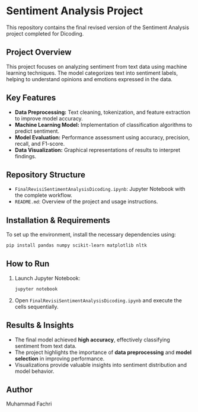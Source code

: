# Sentiment Analysis Project

This repository contains the final revised version of the Sentiment Analysis project completed for Dicoding.

## Project Overview
This project focuses on analyzing sentiment from text data using machine learning techniques. The model categorizes text into sentiment labels, helping to understand opinions and emotions expressed in the data.

## Key Features
- **Data Preprocessing:** Text cleaning, tokenization, and feature extraction to improve model accuracy.
- **Machine Learning Model:** Implementation of classification algorithms to predict sentiment.
- **Model Evaluation:** Performance assessment using accuracy, precision, recall, and F1-score.
- **Data Visualization:** Graphical representations of results to interpret findings.

## Repository Structure
- `FinalRevisiSentimentAnalysisDicoding.ipynb`: Jupyter Notebook with the complete workflow.
- `README.md`: Overview of the project and usage instructions.

## Installation & Requirements
To set up the environment, install the necessary dependencies using:

```bash
pip install pandas numpy scikit-learn matplotlib nltk
```

## How to Run
1. Launch Jupyter Notebook:
   ```bash
   jupyter notebook
   ```
2. Open `FinalRevisiSentimentAnalysisDicoding.ipynb` and execute the cells sequentially.

## Results & Insights
- The final model achieved **high accuracy**, effectively classifying sentiment from text data.
- The project highlights the importance of **data preprocessing** and **model selection** in improving performance.
- Visualizations provide valuable insights into sentiment distribution and model behavior.

## Author
Muhammad Fachri

